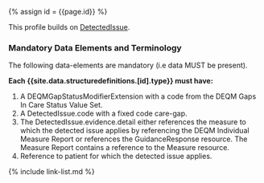 

{% assign id = {{page.id}} %}


This profile builds on [DetectedIssue](https://www.hl7.org/fhir/detectedissue.html).

### Mandatory Data Elements and Terminology

The following data-elements are mandatory (i.e data MUST be present).

**Each {{site.data.structuredefinitions.[id].type}} must have:**

1. A DEQMGapStatusModifierExtension with a code from the DEQM Gaps In Care Status Value Set.
1. A DetectedIssue.code with a fixed code care-gap.
1. The DetectedIssue.evidence.detail either references the measure to which the detected issue applies by referencing the DEQM Individual Measure Report or references the GuidanceResponse resource. The Measure Report contains a reference to the Measure resource.
1. Reference to patient for which the detected issue applies.


<!--
Each {{site.data.structuredefinitions.[id].type}} *should* have ([Must Support](guidance.html#must-support)):

1. References to
-->

<!-- ### Examples-->


{% include link-list.md %}
